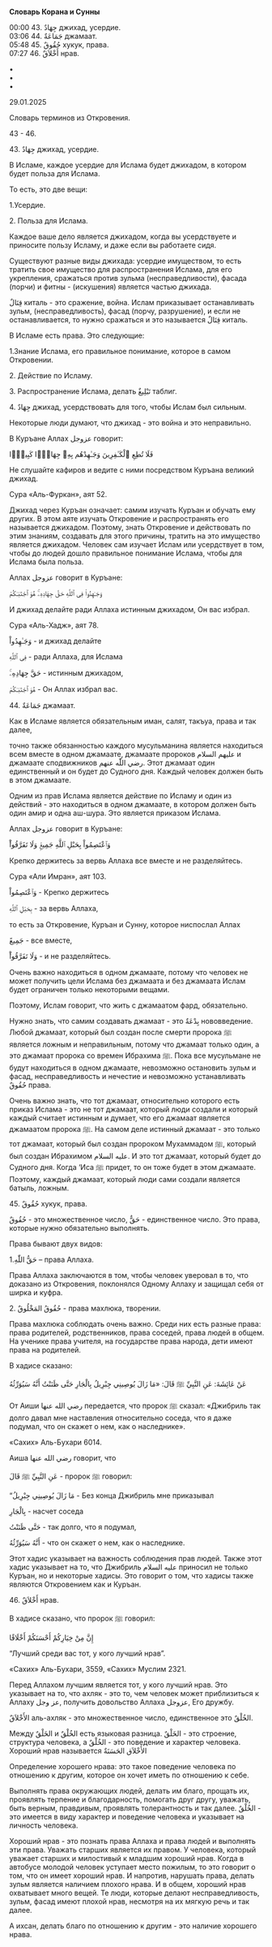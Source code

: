**Словарь Корана и Сунны**  
  
  
  
00:00 43. جِهَادٌ джихад, усердие.  
03:06 44. جَمَاعَةٌ джамаат.  
05:48 45. حُقُوقٌ хукук, права.  
07:27 46. أَخْلاَقٌ нрав.  
  
•  
•  
•  
  
29.01.2025  
  

Словарь терминов из Откровения.

43 - 46.

  

43\. جِهَادٌ джихад, усердие. 

В Исламе, каждое усердие для Ислама будет джихадом, в котором будет
польза для Ислама.  

То есть, это две вещи:

1.Усердие.

2\. Польза для Ислама. 

Каждое ваше дело является джихадом, когда вы усердствуете и приносите
пользу Исламу, и даже если вы работаете сидя. 

Существуют разные виды джихада: усердие имуществом, то есть тратить свое
имущество для распространения Ислама, для его укрепления, сражаться
против зульма (несправедливости), фасада (порчи) и фитны - (искушения)
является частью джихада. 

قِتَالٌ киталь - это сражение, война. Ислам приказывает останавливать
зульм, (несправедливость), фасад (порчу, разрушение), и если не
останавливается, то нужно сражаться и это называется قِتَالٌ киталь. 

В Исламе есть права. Это следующие:

1.Знание Ислама, его правильное понимание, которое в самом Откровении. 

2\. Действие по Исламу. 

3\. Распространение Ислама, делать تَبْلِيغٌ таблиг. 

4\. جِهَادٌ джихад, усердствовать для того, чтобы Ислам был сильным. 

Некоторые люди думают, что джихад - это война и это неправильно. 

В Куръане Аллах عزوجل говорит:

فَلَا تُطِعِ ٱلْكَـٰفِرِينَ وَجَـٰهِدْهُم بِهِۦ جِهَادًۭا كَبِيرًۭا

Не слушайте кафиров и ведите с ними посредством Куръана великий джихад. 

Сура «Аль-Фуркан», аят 52.

  

Джихад через Куръан означает: самим изучать Куръан и обучать ему других.
В этом аяте изучать Откровение и распространять его называется джихадом.
Поэтому, знать Откровение и действовать по этим знаниям, создавать для
этого причины, тратить на это имущество является джихадом. Человек сам
изучает Ислам или усердствует в том, чтобы до людей дошло правильное
понимание Ислама, чтобы для Ислама была польза.

Аллах عزوجل говорит в Куръане:

وَجَـٰهِدُواْ فِى ٱللَّهِ حَقَّ جِهَادِهِۦ‌ۚ هُوَ ٱجْتَبَـٰكُمْ

И джихад делайте ради Аллаха истинным джихадом, Он вас избрал.

Сура «Аль-Хадж», аят 78.

وَجَـٰهِدُواْ - и джихад делайте 

فِى ٱللَّهِ - ради Аллаха, для Ислама 

حَقَّ جِهَادِهِۦ‌ۚ - истинным джихадом, 

هُوَ ٱجْتَبَـٰكُمْ - Он Аллах избрал вас.





44\. جَمَاعَةٌ джамаат. 

Как в Исламе является обязательным иман, салят, такъуа, права и так
далее, 

точно также обязанностью каждого мусульманина является находиться всем
вместе в одном джамаате, джамаате пророков عليهم السلام и джамаате
сподвижников رضي اللّٰه عنهم. Этот джамаат один единственный и он будет до
Судного дня. Каждый человек должен быть в этом джамаате. 

Одним из прав Ислама является действие по Исламу и один из действий -
это находиться в одном джамаате, в котором должен быть один амир и одна
аш-шура. Это является приказом Ислама. 

Аллах عزوجل говорит в Куръане:

وَٱعْتَصِمُواْ بِحَبْلِ ٱللَّهِ جَمِيعًۭ وَلَا تَفَرَّقُواْ‌ۚ

Крепко держитесь за вервь Аллаха все вместе и не разделяйтесь. 

Сура «Али Имран», аят 103.

وَٱعْتَصِمُواْ - Крепко держитесь

بِحَبْلِ ٱللَّهِ - за вервь Аллаха, 

то есть за Откровение, Куръан и Сунну, которое ниспослал Аллах 

جَمِيعً - все вместе,

وَلَا تَفَرَّقُواْ‌ۚ - и не разделяйтесь.

  

Очень важно находиться в одном джамаате, потому что человек не может
получить цели Ислама без джамаата и без джамаата Ислам будет ограничен
только некоторыми вещами. 

Поэтому, Ислам говорит, что жить с джамаатом фард, обязательно. 

Нужно знать, что самим создавать джамаат - это بِدْعَةٌ нововведение. Любой
джамаат, который был создан после смерти пророка ﷺ является ложным и
неправильным, потому что джамаат только один, а это джамаат пророка со
времен Ибрахима ﷺ. Пока все мусульмане не будут находиться в одном
джамаате, невозможно остановить зульм и фасад, несправедливость и
нечестие и невозможно устанавливать حُقُوقٌ права.

Очень важно знать, что тот джамаат, относительно которого есть приказ
Ислама - это не тот джамаат, который люди создали и который каждый
считает истинным и думает, что его джамаат является джамаатом пророка ﷺ.
На самом деле истинный джамаат - это только тот джамаат, который был
создан пророком Мухаммадом ﷺ, который был создан Ибрахимом عليه السلام.
И это тот джамаат, который будет до Судного дня. Когда ‘Иса ﷺ придет, то
он тоже будет в этом джамаате. Поэтому, каждый джамаат, который люди
сами создали является батыль, ложным. 




45\. حُقُوقٌ хукук, права. 

حُقُوقٌ - это множественное число, حَقٌّ - единственное число. Это права,
которые нужно обязательно выполнять. 

Права бывают двух видов:

1.حَقُّ اللّٰهِ – права Аллаха.

Права Аллаха заключаются в том, чтобы человек уверовал в то, что
доказано из Откровения, поклонялся Одному Аллаху и защищал себя от ширка
и куфра.

2\. حُقُوقُ المَخْلُوقٌ - права махлюка, творении.

Права махлюка соблюдать очень важно. Среди них есть разные права: права
родителей, родственников, права соседей, права людей в общем. На ученике
права учителя, на государстве права народа, дети имеют права на
родителей.

В хадисе сказано:

عَنْ عَائِشَةَ: عَنِ النَّبِيِّ ﷺ قَالَ: «مَا زَالَ يُوصِينِي جِبْرِيلُ بِالْجَارِ حَتَّى ظَنَنْتُ أَنَّهُ
سَيُوَرِّثُهُ

От Аиши رضي الله عنها передается, что пророк ﷺ сказал: «Джибриль так
долго давал мне наставления относительно соседа, что я даже подумал, что
он скажет о нем, как о наследнике».  

«Сахих» Аль-Бухари 6014. 

Аиша رضي الله عنها говорит, что

عَنِ النَّبِيِّ ﷺ قَالَ - пророк ﷺ говорил:

“مَا زَالَ يُوصِينِي جِبْرِيلُ - Без конца Джибриль мне приказывал 

بِالْجَارِ - насчет соседа

حَتَّى ظَنَنْتُ - так долго, что я подумал,

أَنَّهُ سَيُوَرِّثُهُ - что он скажет о нем, как о наследнике.

Этот хадис указывает на важность соблюдения прав людей. Также этот хадис
указывает на то, что Джибриль عليه السلام приносил не только Куръан, но
и некоторые хадисы. Это говорит о том, что хадисы также являются
Откровением как и Куръан. 

  

46\. أَخْلاَقٌ нрав.

В хадисе сказано, что пророк ﷺ говорил:

إِنَّ مِنْ خِيَارِكُمْ أَحْسَنَكُمْ أَخْلَاقًا 

“Лучший среди вас тот, у кого лучший нрав”.

«Сахих» Аль-Бухари, 3559, «Сахих» Муслим 2321.

Перед Аллахом лучшим является тот, у кого лучший нрав. Это указывает на
то, что ахляк - это то, чем человек может приблизиться к Аллаху عز وجل,
получить довольство Аллаха عزوجل, Его дружбу.

الأَخْلاَقٌ аль-ахляк - это множественное число, единственное это الخُلْقٌ.

Между الخَلْقٌ и الخُلْقٌ есть языковая разница. الخَلْقٌ - это строение,
структура человека, а الخُلْقٌ - это поведение и характер человека. Хороший
нрав называется الأَخْلاَق الحَسَنَةٌ

Определение хорошего нрава: это такое поведение человека по отношению к
другим, которое он хочет иметь по отношению к себе.

Выполнять права окружающих людей, делать им благо, прощать их, проявлять
терпение и благодарность, помогать друг другу, уважать, быть верным,
правдивым, проявлять толерантность и так далее. الخُلْقٌ - это имеется в
виду характер и поведение человека и указывает на личность человека. 

Хороший нрав - это познать права Аллаха и права людей и выполнять эти
права. Уважать старших является их правом. У человека, который уважает
старших и милостивый к младшим хороший нрав. Когда в автобусе молодой
человек уступает место пожилым, то это говорит о том, что он имеет
хороший нрав. И напротив, нарушать права, делать зульм является наличием
плохого нрава. И в общем, хороший нрав охватывает много вещей. Те люди,
которые делают несправедливость, зульм, фасад имеют плохой нрав,
несмотря на их мягкую речь и так далее. 

А ихсан, делать благо по отношению к другим - это  наличие хорошего
нрава. 
